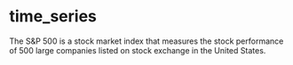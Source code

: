 # time_series
The S&P 500 is a stock market index that measures the stock performance of 500 large companies listed on stock exchange in the United States.

